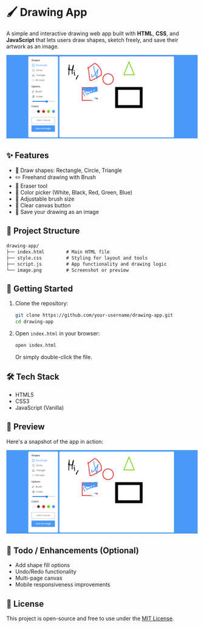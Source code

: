 # 🖌️ Drawing App

A simple and interactive drawing web app built with **HTML**, **CSS**, and **JavaScript** that lets users draw shapes, sketch freely, and save their artwork as an image.

![Drawing App Screenshot](./image.png)

## ✨ Features

- 🎨 Draw shapes: Rectangle, Circle, Triangle
- ✏️ Freehand drawing with Brush
- 🧽 Eraser tool
- 🎨 Color picker (White, Black, Red, Green, Blue)
- 📏 Adjustable brush size
- 🧼 Clear canvas button
- 💾 Save your drawing as an image

## 📂 Project Structure

```
drawing-app/
├── index.html        # Main HTML file
├── style.css         # Styling for layout and tools
├── script.js         # App functionality and drawing logic
└── image.png         # Screenshot or preview
```

## 🚀 Getting Started

1. Clone the repository:
   ```bash
   git clone https://github.com/your-username/drawing-app.git
   cd drawing-app
   ```

2. Open `index.html` in your browser:
   ```bash
   open index.html
   ```

   Or simply double-click the file.

## 🛠️ Tech Stack

- HTML5
- CSS3
- JavaScript (Vanilla)

## 📸 Preview

Here's a snapshot of the app in action:

![Preview](./image.png)

## 📌 Todo / Enhancements (Optional)

- Add shape fill options
- Undo/Redo functionality
- Multi-page canvas
- Mobile responsiveness improvements

## 📃 License

This project is open-source and free to use under the [MIT License](LICENSE).
